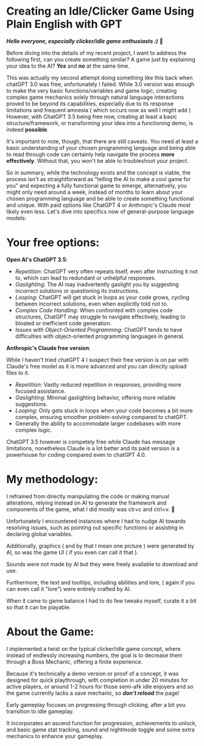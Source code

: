 # Creating an Idle/Clicker Game Using Plain English with GPT

***Hello everyone, especially clicker/idle game enthusiasts :)*** 👋

Before diving into the details of my recent project, I want to address the following first, can you create something similar? A game just by explaining your idea to the AI? ***Yes*** and ***no*** at the same time.

This was actually my second attempt doing something like this back when chatGPT 3.0 was free, unfortunately I failed.
While 3.0 version was enough to make the very basic functions/variables and game logic, creating complex game mechanics solely through natural language interactions proved to be beyond its capabilities, especially due to its response limitations and frequent amnesia ( which occurs now as well I might add )
However, with ChatGPT 3.5 being free now, creating at least a basic structure/framework, or transforming your idea into a functioning demo, is indeed **possible**. 

It's important to note, though, that there are still caveats. You need at least a basic understanding of your chosen programming language and being able to read through code can certainly help navigate the process **more effectively**. Without that, you won't be able to troubleshoot your project. 

So in summary, while the technology exists and the concept is viable, the process isn't as straightforward as "telling the AI to make a cool game for you" and expecting a fully functional game to emerge, alternatively, you might only need around a week, instead of months to learn about your chosen programming language and be able to create something functional and unique. With paid options like ChatGPT 4 or Anthropic's Claude most likely even less.
Let's dive into specifics now of general-purpose language models:

# Your free options:

 **Open AI's ChatGPT 3.5**:

- _Repetition_: ChatGPT very often repeats itself, even after instructing it not to, which can lead to redundant or unhelpful responses.
- _Gaslighting_: The AI may inadvertently gaslight you by suggesting incorrect solutions or questioning its instructions.
- _Looping_: ChatGPT will get stuck in loops as your code grows, cycling between incorrect solutions, even when explicitly told not to.
- _Complex Code Handling_: When confronted with complex code structures, ChatGPT may struggle to navigate effectively, leading to bloated or inefficient code generation.
- _Issues with Object-Oriented Programming_: ChatGPT tends to have difficulties with object-oriented programming languages in general.

**Anthropic's Claude free version**:

While I haven't tried chatGPT 4 I suspect their free version is on par with Claude's free model as it is more advanced and you can directly upload files to it.

- _Repetition_: Vastly reduced repetition in responses, providing more focused assistance.
- _Gaslighting_: Minimal gaslighting behavior, offering more reliable suggestions.
- _Looping_: Only gets stuck in loops when your code becomes a bit more complex, ensuring smoother problem-solving compared to chatGPT.
- Generally the ability to accommodate larger codebases with more complex logic.

ChatGPT 3.5 however is competely free while Claude has message limitations, nonetheless Claude is a lot better and its paid version is a powerhouse for coding compared even to chatGPT 4.0.


# My methodology:

I refrained from directly manipulating the code or making manual alterations, relying instead on AI to generate the framework and components of the game, what I did mostly was ctr+c and ctrl+v. 🙂

Unfortunately I encountered instances where I had to nudge AI towards resolving issues, such as pointing out specific functions or assisting in declaring global variables.

Additionally, graphics ( and by that I mean one picture ) were generated by AI, so was the game UI ( if you even can call it that ).

Sounds were not made by AI but they were freely available to download and use.

Furthermore, the text and tooltips, including abilities and lore, ( again if you can even call it "lore") were entirely crafted by AI.

When it came to game balance I had to do few tweaks myself, curate it a bit so that it can be playable.


# About the Game:

I implemented a twist on the typical clicker/idle game concept, where instead of endlessly increasing numbers, the goal is to decrease them through a Boss Mechanic, offering a finite experience.

Because it's technically a demo version or proof of a concept, it was designed for quick playthrough, with completion in under 20 minutes for active players, or around 1-2 hours for those semi-afk idle enjoyers and so the game currently lacks a save mechanic, so ***don't reload*** the page!

Early gameplay focuses on progressing through clicking, after a bit you transition to idle gameplay.

It incorporates an ascend function for progression, achievements to unlock, and basic game stat tracking, sound and nightmode toggle and some extra mechanics to enhance your gameplay.
